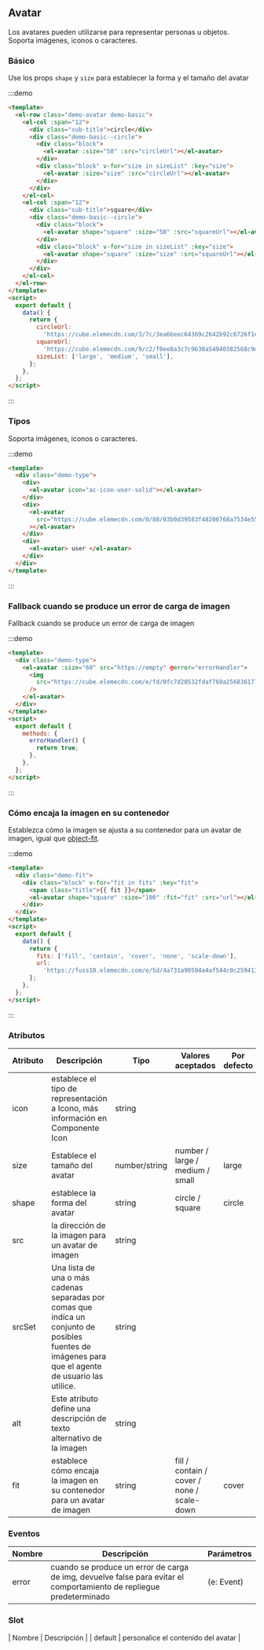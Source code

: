 ## Avatar

Los avatares pueden utilizarse para representar personas u objetos. Soporta imágenes, iconos o caracteres.

### Básico

Use los props `shape` y `size` para establecer la forma y el tamaño del avatar

:::demo

```html
<template>
  <el-row class="demo-avatar demo-basic">
    <el-col :span="12">
      <div class="sub-title">circle</div>
      <div class="demo-basic--circle">
        <div class="block">
          <el-avatar :size="50" :src="circleUrl"></el-avatar>
        </div>
        <div class="block" v-for="size in sizeList" :key="size">
          <el-avatar :size="size" :src="circleUrl"></el-avatar>
        </div>
      </div>
    </el-col>
    <el-col :span="12">
      <div class="sub-title">square</div>
      <div class="demo-basic--circle">
        <div class="block">
          <el-avatar shape="square" :size="50" :src="squareUrl"></el-avatar>
        </div>
        <div class="block" v-for="size in sizeList" :key="size">
          <el-avatar shape="square" :size="size" :src="squareUrl"></el-avatar>
        </div>
      </div>
    </el-col>
  </el-row>
</template>
<script>
  export default {
    data() {
      return {
        circleUrl:
          'https://cube.elemecdn.com/3/7c/3ea6beec64369c2642b92c6726f1epng.png',
        squareUrl:
          'https://cube.elemecdn.com/9/c2/f0ee8a3c7c9638a54940382568c9dpng.png',
        sizeList: ['large', 'medium', 'small'],
      };
    },
  };
</script>
```

:::

### Tipos

Soporta imágenes, iconos o caracteres.

:::demo

```html
<template>
  <div class="demo-type">
    <div>
      <el-avatar icon="ac-icon-user-solid"></el-avatar>
    </div>
    <div>
      <el-avatar
        src="https://cube.elemecdn.com/0/88/03b0d39583f48206768a7534e55bcpng.png"
      ></el-avatar>
    </div>
    <div>
      <el-avatar> user </el-avatar>
    </div>
  </div>
</template>
```

:::

### Fallback cuando se produce un error de carga de imagen

Fallback cuando se produce un error de carga de imagen

:::demo

```html
<template>
  <div class="demo-type">
    <el-avatar :size="60" src="https://empty" @error="errorHandler">
      <img
        src="https://cube.elemecdn.com/e/fd/0fc7d20532fdaf769a25683617711png.png"
      />
    </el-avatar>
  </div>
</template>
<script>
  export default {
    methods: {
      errorHandler() {
        return true;
      },
    },
  };
</script>
```

:::

### Cómo encaja la imagen en su contenedor

Establezca cómo la imagen se ajusta a su contenedor para un avatar de imagen, igual que [object-fit](https://developer.mozilla.org/es/docs/Web/CSS/object-fit).

:::demo

```html
<template>
  <div class="demo-fit">
    <div class="block" v-for="fit in fits" :key="fit">
      <span class="title">{{ fit }}</span>
      <el-avatar shape="square" :size="100" :fit="fit" :src="url"></el-avatar>
    </div>
  </div>
</template>
<script>
  export default {
    data() {
      return {
        fits: ['fill', 'contain', 'cover', 'none', 'scale-down'],
        url:
          'https://fuss10.elemecdn.com/e/5d/4a731a90594a4af544c0c25941171jpeg.jpeg',
      };
    },
  };
</script>
```

:::

### Atributos

| Atributo | Descripción                                                                                                                                          | Tipo          | Valores aceptados                          | Por defecto |
| -------- | ---------------------------------------------------------------------------------------------------------------------------------------------------- | ------------- | ------------------------------------------ | ----------- |
| icon     | establece el tipo de representación a Icono, más información en Componente Icon                                                                      | string        |                                            |             |
| size     | Establece el tamaño del avatar                                                                                                                       | number/string | number / large / medium / small            | large       |
| shape    | establece la forma del avatar                                                                                                                        | string        | circle / square                            | circle      |
| src      | la dirección de la imagen para un avatar de imagen                                                                                                   | string        |                                            |             |
| srcSet   | Una lista de una o más cadenas separadas por comas que indica un conjunto de posibles fuentes de imágenes para que el agente de usuario las utilice. | string        |                                            |             |
| alt      | Este atributo define una descripción de texto alternativo de la imagen                                                                               | string        |                                            |             |
| fit      | establece cómo encaja la imagen en su contenedor para un avatar de imagen                                                                            | string        | fill / contain / cover / none / scale-down | cover       |

### Eventos

| Nombre | Descripción                                                                                                          | Parámetros |
| ------ | -------------------------------------------------------------------------------------------------------------------- | ---------- |
| error  | cuando se produce un error de carga de img, devuelve false para evitar el comportamiento de repliegue predeterminado | (e: Event) |

### Slot

| Nombre | Descripción |
| default | personalice el contenido del avatar |
